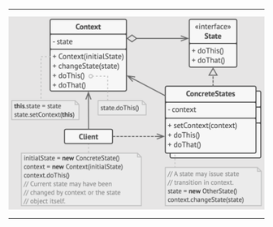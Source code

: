 ***

![State UML](https://github.com/muarshad01/CPP_Design_Patterns/blob/main/images/behavioral/state.png)

***
